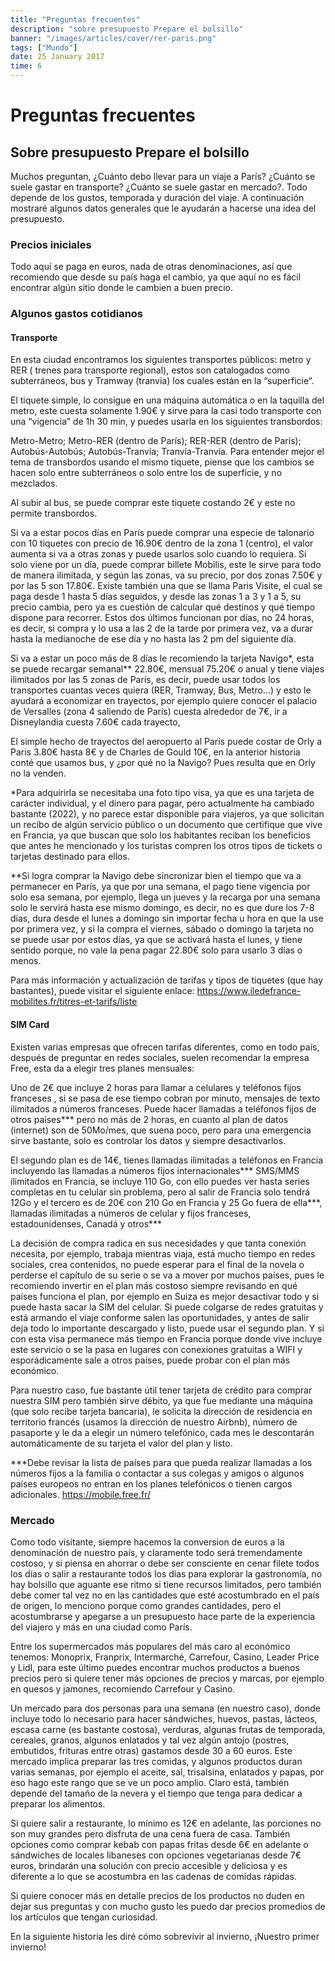 ```yaml
---
title: "Preguntas frecuentes"
description: "sobre presupuesto Prepare el bolsillo"
banner: "/images/articles/cover/rer-paris.png"
tags: ["Mundo"]
date: 25 January 2017
time: 6
---
```



# Preguntas frecuentes
## Sobre presupuesto Prepare el bolsillo

Muchos preguntan, ¿Cuánto debo llevar para un viaje a París?  ¿Cuánto se suele gastar en transporte?  ¿Cuánto se suele gastar en mercado?.
Todo depende de los gustos, temporada y duración del viaje. A continuación mostraré algunos datos generales que le ayudarán a hacerse una idea del presupuesto.

### Precios iniciales

Todo aquí se paga en euros, nada de otras denominaciones, así que recomiendo que desde su país haga el cambio, ya que aquí no es fácil encontrar algún sitio donde le cambien a buen precio.

### Algunos gastos cotidianos

#### Transporte

En esta ciudad encontramos los siguientes transportes públicos: metro y RER ( trenes para transporte regional), estos son catalogados como subterráneos, bus y Tramway (tranvía) los cuales están en la “superficie”.

El tiquete simple, lo consigue en una máquina automática o en la taquilla del metro, este cuesta solamente 1.90€ y sirve para la casi todo transporte con una  “vigencia” de  1h 30 min, y puedes usarla en los siguientes transbordos: 

Metro-Metro; Metro-RER (dentro de París); RER-RER (dentro de París); Autobús-Autobús;  Autobús-Tranvía; Tranvía-Tranvía. Para entender mejor el tema de transbordos usando el mismo tiquete, piense que los cambios se hacen solo entre subterráneos o solo entre los de superficie, y no mezclados.

Al subir al bus, se puede comprar este tiquete costando 2€ y este no permite transbordos.

Si va a estar pocos días en París puede comprar una especie de talonario con 10 tiquetes con precio de 16.90€ dentro de la zona 1 (centro), el valor aumenta si va a otras zonas y puede usarlos solo cuando lo requiera. Si solo viene por un día, puede comprar billete Mobilis, este le sirve para todo de manera ilimitada, y según las zonas, va su precio, por dos zonas 7.50€ y por las 5 son 17.80€. Existe también una que se llama Paris Visite, el cual se paga desde 1 hasta 5 días seguidos, y desde las zonas 1 a 3 y 1 a 5, su precio cambia, pero ya es cuestión de calcular qué destinos y qué tiempo dispone para recorrer. Estos dos últimos funcionan por días, no 24 horas, es decir, si compra y lo usa a las 2 de la tarde por primera vez, va a durar hasta la medianoche de ese día y no hasta las 2 pm del siguiente día.

Si va a estar un poco más de 8 días le recomiendo la tarjeta Navigo*, esta se puede recargar semanal** 22.80€, mensual 75.20€ o anual y tiene viajes ilimitados por las 5 zonas de París, es decir, puede usar todos los transportes cuantas veces quiera  (RER, Tramway, Bus, Metro…) y esto le ayudará a economizar en trayectos, por ejemplo quiere conocer el palacio de Versalles (zona 4 saliendo de París) cuesta alrededor de 7€, ir a Disneylandia cuesta 7.60€ cada trayecto, 

El simple hecho de trayectos del aeropuerto al París puede costar de Orly a Paris 3.80€ hasta 8€ y de Charles de Gould 10€, en la anterior historia conté que usamos bus, y ¿por qué no la Navigo? Pues resulta que en Orly no la venden.

*Para adquirirla se necesitaba una foto tipo visa, ya que es una tarjeta de carácter individual, y el dinero para pagar,  pero actualmente ha cambiado bastante (2022), y no parece estar disponible para viajeros, ya que solicitan un recibo de algún servicio público o un documento que certifique que vive en Francia, ya que buscan que solo los habitantes reciban los beneficios que antes he mencionado y los turistas compren los otros tipos de tickets o tarjetas destinado para ellos.

**Si logra comprar la Navigo debe sincronizar bien el tiempo que va a permanecer en París, ya que por una semana, el pago tiene vigencia por solo esa semana, por ejemplo, llega un jueves y la recarga por una semana solo le servirá hasta ese mismo domingo, es decir, no es que dure los 7-8 días, dura desde el lunes a domingo sin importar fecha u hora en que la use por primera vez, y si la compra el viernes, sábado o domingo la tarjeta no se puede usar por estos días, ya que se activará hasta el lunes, y tiene sentido porque, no vale la pena pagar 22.80€ solo para usarlo 3 días o menos.

Para más información y actualización de tarifas y tipos de tiquetes (que hay bastantes), puede visitar el siguiente enlace: https://www.iledefrance-mobilites.fr/titres-et-tarifs/liste

#### SIM Card

Existen varias empresas que ofrecen tarifas diferentes, como en todo país, después de preguntar en redes sociales, suelen recomendar la empresa Free, esta da a elegir tres planes mensuales:

Uno de 2€ que incluye 2 horas para llamar a celulares y teléfonos fijos franceses , si se pasa de ese tiempo cobran por minuto, mensajes de texto  ilimitados a números franceses. Puede hacer llamadas a teléfonos fijos de otros países*** pero no más de 2 horas, en cuanto al plan de datos (internet) son de 50Mo/mes, que suena poco, pero para una emergencia sirve bastante, solo es controlar los datos y siempre desactivarlos.

El segundo plan es de 14€, tienes llamadas ilimitadas a teléfonos en Francia incluyendo las llamadas a números fijos internacionales*** SMS/MMS ilimitados en Francia, se incluye 110 Go, con ello puedes ver hasta series completas en tu celular sin problema, pero al salir de Francia solo tendrá 12Go y el tercero es de 20€ con 210 Go en Francia y 25 Go fuera de ella***, llamadas ilimitadas a números de celular y fijos franceses, estadounidenses, Canadá y otros***

La decisión de compra radica en sus necesidades y que tanta conexión necesita, por ejemplo, trabaja mientras viaja, está mucho tiempo en redes sociales, crea contenidos, no puede esperar para el final de la novela o perderse el capítulo de su serie o se va a mover por muchos países, pues le recomiendo invertir en el plan más costoso siempre revisando en qué países funciona el plan, por ejemplo en Suiza es mejor desactivar todo y si puede hasta sacar la SIM del celular. Si puede colgarse de redes gratuitas y está armando el viaje conforme salen las oportunidades, y antes de salir deja todo lo importante descargado y listo, puede usar el segundo plan. Y si con esta visa permanece más tiempo en Francia porque donde vive incluye este servicio o se la pasa en lugares con conexiones gratuitas a WIFI  y esporádicamente sale a otros países, puede probar con el plan más económico.

Para nuestro caso, fue bastante útil tener tarjeta de crédito para comprar nuestra SIM pero también sirve débito, ya que fue mediante una máquina (que solo recibe tarjeta bancaria), le solicita la dirección de residencia en territorio francés (usamos la dirección de nuestro Airbnb), número de pasaporte y le da a elegir un número telefónico, cada mes le descontarán automáticamente de su tarjeta el valor del plan y listo.

***Debe revisar la lista de países para que pueda realizar llamadas a los números fijos a la familia o contactar a sus colegas y amigos o algunos países europeos no entran en los planes telefónicos o tienen cargos adicionales. https://mobile.free.fr/

### Mercado

Como todo visitante, siempre hacemos la conversion de euros a la denominación de nuestro país, y claramente todo será tremendamente costoso, y si piensa en ahorrar o debe ser consciente en cenar filete todos los días o salir a restaurante todos los días para explorar la gastronomía, no hay bolsillo que aguante ese ritmo si tiene recursos limitados, pero también debe comer tal vez no en las cantidades que esté acostumbrado en el país de origen, lo menciono porque como grandes cantidades, pero el acostumbrarse y apegarse a un presupuesto hace parte de la experiencia del viajero y más en una ciudad como París. 

Entre los supermercados más populares del más caro al económico tenemos: Monoprix, Franprix, Intermarché, Carrefour, Casino, Leader Price y Lidl, para este último puedes encontrar muchos productos a buenos precios pero si quiere tener más opciones de precios y marcas, por ejemplo en quesos y jamones, recomiendo Carrefour y Casino.

Un mercado para dos personas para una semana (en nuestro caso), donde incluye todo lo necesario para hacer sándwiches, huevos, pastas, lácteos, escasa carne (es bastante costosa),  verduras, algunas frutas de temporada, cereales, granos, algunos enlatados y tal vez algún antojo (postres, embutidos, frituras entre otras) gastamos desde 30 a 60 euros. Este mercado implica preparar las tres comidas, y algunos productos duran varias semanas, por ejemplo el aceite, sal, trisalsina, enlatados y papas, por eso hago este rango que se ve un poco amplio. Claro está, también depende del tamaño de la nevera y el tiempo que tenga para dedicar a preparar los alimentos.

Si quiere salir a restaurante, lo mínimo es 12€ en adelante, las porciones no son muy grandes pero disfruta de una cena fuera de casa. También opciones como comprar kebab con papas fritas desde 6€ en adelante o sándwiches de locales libaneses con opciones vegetarianas desde 7€ euros, brindarán una solución con precio accesible y deliciosa y es diferente a lo que se acostumbra en las cadenas de comidas rápidas.

Si quiere conocer más en detalle precios de los productos no duden en dejar sus preguntas y con mucho gusto les puedo dar precios promedios de los artículos que tengan curiosidad.


En la siguiente historia les diré cómo sobrevivir al invierno, ¡Nuestro primer invierno!
